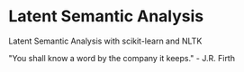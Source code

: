 # Latent Semantic Analysis
Latent Semantic Analysis with scikit-learn and NLTK

"You shall know a word by the company it keeps." - J.R. Firth
